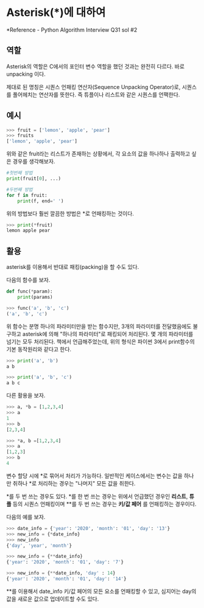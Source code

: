 # Asterisk(*)에 대하여

*Reference - Python Algorithm Interview Q31 sol #2

## 역할
Asterisk의 역할은 C에서의 포인터 변수 역할을 했던 것과는 완전히 다르다. 바로 unpacking 이다.  

제대로 된 명칭은 시퀀스 언패킹 연산자(Sequence Unpacking Operator)로, 시퀀스를 풀어헤치는 연산자를 뜻한다. 즉 튜플이나 리스트와 같은 시퀀스를 언팩한다.

## 예시

```py
>>> fruit = ['lemon', 'apple', 'pear']
>>> fruits
['lemon', 'apple', 'pear']
```

위와 같은 fruit라는 리스트가 존재하는 상황에서, 각 요소의 값을 하나하나 출력하고 싶은 경우를 생각해보자.

```py
#첫번째 방법
print(fruit[0], ...)

#두번째 방법
for f in fruit:
    print(f, end=' ')
```
위의 방법보다 훨씬 깔끔한 방법은 *로 언패킹하는 것이다.

```py
>>> print(*fruit)
lemon apple pear
```

## 활용
asterisk를 이용해서 반대로 패킹(packing)을 할 수도 있다.  

다음의 함수를 보자.

```py
def func(*param):
    print(params)

>>> func('a', 'b', 'c')
('a', 'b', 'c')
```

위 함수는 분명 하나의 파라미터만을 받는 함수지만, 3개의 파라미터를 전달했음에도 불구하고 asterisk에 의해 "하나의 파라미터"로 패킹되어 처리된다. 몇 개의 파라미터를 넘기는 모두 처리된다. 책에서 언급해주었는데, 위의 형식은 파이썬 3에서 print함수의 기본 동작원리와 같다고 한다.

```py
>>> print('a', 'b')
a b

>>> print('a', 'b', 'c')
a b c
```

다른 활용을 보자.

```py
>>> a, *b = [1,2,3,4]
>>> a
1
>>> b
[2,3,4]

>>> *a, b =[1,2,3,4]
>>> a
[1,2,3]
>>> b
4
```

변수 할당 시에 *로 묶어서 처리가 가능하다. 일반적인 케이스에서는 변수는 값을 하나만 취하나 *로 처리하는 경우는 "나머지" 모든 값을 취한다.  

*를 두 번 쓰는 경우도 있다. *를 한 번 쓰는 경우는 위에서 언급했던 경우인 __리스트__, __튜플__ 등의 시퀀스 언패킹이며 **를 두 번 쓰는 경우는 __키/값 페어__ 를 언패킹하는 경우이다.  

다음의 예를 보자.

```py
>>> date_info = {'year': '2020', 'month': '01', 'day': '13'}
>>> new_info = {*date_info}
>>> new_info
{'day', 'year', 'month'}

>>> new_info = {**date_info}
{'year': '2020', 'month': '01', 'day': '7'}

>>> new_info = {**date_info, 'day' : 14}
{'year': '2020', 'month': '01', 'day': '14'}
```

**를 이용해서 date_info 키/값 페어의 모든 요소를 언패킹할 수 있고, 심지어는 day의 값을 새로운 값으로 업데이트할 수도 있다.